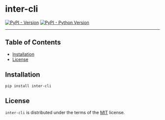 # inter-cli

[![PyPI - Version](https://img.shields.io/pypi/v/inter-cli.svg)](https://pypi.org/project/inter-cli)
[![PyPI - Python Version](https://img.shields.io/pypi/pyversions/inter-cli.svg)](https://pypi.org/project/inter-cli)

-----

## Table of Contents

- [Installation](#installation)
- [License](#license)

## Installation

```console
pip install inter-cli
```

## License

`inter-cli` is distributed under the terms of the [MIT](https://spdx.org/licenses/MIT.html) license.
